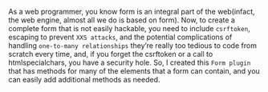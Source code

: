 As a web programmer, you know form is an integral part of the web(infact, the web engine, almost all we do is based on form). Now, to create a complete form that is not easily hackable, you need to include `csrftoken`, escaping to prevent `XXS attacks`, and the potential complications of handling `one-to-many relationships` they’re really too tedious to code from scratch every time, and, if you forget the csrftoken or a call to htmlspecialchars, you have a security hole. So, I created this `Form plugin` that has methods for many of the elements that a form can contain, and you can easily add additional methods as needed.
